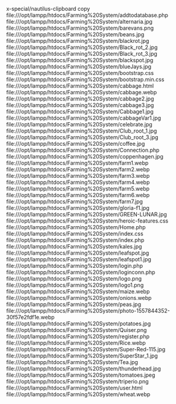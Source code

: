 x-special/nautilus-clipboard
copy
file:///opt/lampp/htdocs/Farming%20System/addtodatabase.php
file:///opt/lampp/htdocs/Farming%20System/alternaria.jpg
file:///opt/lampp/htdocs/Farming%20System/barevans.png
file:///opt/lampp/htdocs/Farming%20System/beans.jpg
file:///opt/lampp/htdocs/Farming%20System/blackrot.jpg
file:///opt/lampp/htdocs/Farming%20System/Black_rot_2.jpg
file:///opt/lampp/htdocs/Farming%20System/Black_rot_3.jpg
file:///opt/lampp/htdocs/Farming%20System/blackspot.jpg
file:///opt/lampp/htdocs/Farming%20System/blueJays.jpg
file:///opt/lampp/htdocs/Farming%20System/bootstrap.css
file:///opt/lampp/htdocs/Farming%20System/bootstrap.min.css
file:///opt/lampp/htdocs/Farming%20System/cabbage.html
file:///opt/lampp/htdocs/Farming%20System/cabbage.webp
file:///opt/lampp/htdocs/Farming%20System/cabbage2.jpg
file:///opt/lampp/htdocs/Farming%20System/cabbage3.jpg
file:///opt/lampp/htdocs/Farming%20System/Cabbage1.jpg
file:///opt/lampp/htdocs/Farming%20System/cabbageVar1.jpg
file:///opt/lampp/htdocs/Farming%20System/celebrate.jpg
file:///opt/lampp/htdocs/Farming%20System/Club_root_1.jpg
file:///opt/lampp/htdocs/Farming%20System/Club_root_3.jpg
file:///opt/lampp/htdocs/Farming%20System/coffee.jpg
file:///opt/lampp/htdocs/Farming%20System/Connection.php
file:///opt/lampp/htdocs/Farming%20System/coppenhagen.jpg
file:///opt/lampp/htdocs/Farming%20System/farm1.webp
file:///opt/lampp/htdocs/Farming%20System/farm2.webp
file:///opt/lampp/htdocs/Farming%20System/farm3.webp
file:///opt/lampp/htdocs/Farming%20System/farm4.webp
file:///opt/lampp/htdocs/Farming%20System/farm5.webp
file:///opt/lampp/htdocs/Farming%20System/farm6.webp
file:///opt/lampp/htdocs/Farming%20System/farm7.jpg
file:///opt/lampp/htdocs/Farming%20System/gloria-f1.jpg
file:///opt/lampp/htdocs/Farming%20System/GREEN-LUNAR.jpg
file:///opt/lampp/htdocs/Farming%20System/heroic-features.css
file:///opt/lampp/htdocs/Farming%20System/Home.php
file:///opt/lampp/htdocs/Farming%20System/index.css
file:///opt/lampp/htdocs/Farming%20System/index.php
file:///opt/lampp/htdocs/Farming%20System/kales.jpg
file:///opt/lampp/htdocs/Farming%20System/leafspot.jpg
file:///opt/lampp/htdocs/Farming%20System/leafspot1.jpg
file:///opt/lampp/htdocs/Farming%20System/login.php
file:///opt/lampp/htdocs/Farming%20System/loginconn.php
file:///opt/lampp/htdocs/Farming%20System/logo.png
file:///opt/lampp/htdocs/Farming%20System/logo1.png
file:///opt/lampp/htdocs/Farming%20System/maize.webp
file:///opt/lampp/htdocs/Farming%20System/onions.webp
file:///opt/lampp/htdocs/Farming%20System/peas.jpg
file:///opt/lampp/htdocs/Farming%20System/photo-1557844352-30f57e2fdf1e.webp
file:///opt/lampp/htdocs/Farming%20System/potatoes.jpg
file:///opt/lampp/htdocs/Farming%20System/Quiser.png
file:///opt/lampp/htdocs/Farming%20System/register.php
file:///opt/lampp/htdocs/Farming%20System/Rice.webp
file:///opt/lampp/htdocs/Farming%20System/Super-Red-115.jpg
file:///opt/lampp/htdocs/Farming%20System/SuperStar_1.jpg
file:///opt/lampp/htdocs/Farming%20System/Tea.jpg
file:///opt/lampp/htdocs/Farming%20System/thunderhead.jpg
file:///opt/lampp/htdocs/Farming%20System/tomatoes.jpeg
file:///opt/lampp/htdocs/Farming%20System/triperio.png
file:///opt/lampp/htdocs/Farming%20System/user.html
file:///opt/lampp/htdocs/Farming%20System/wheat.webp
